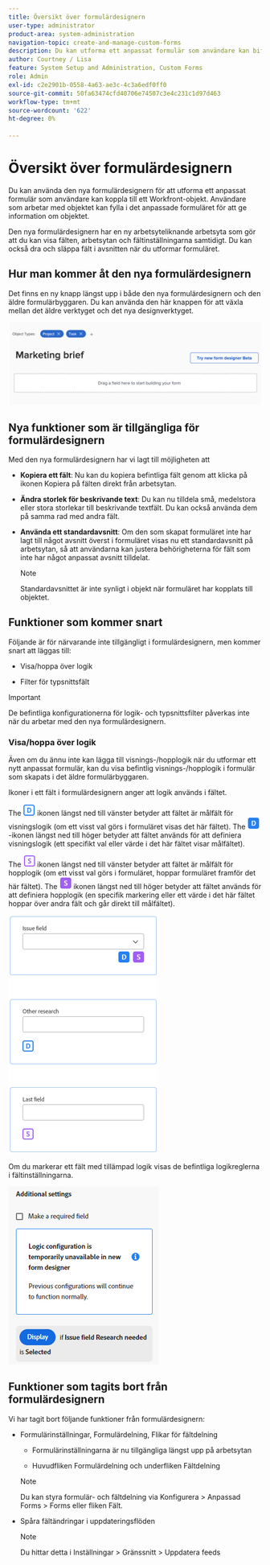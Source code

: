 ```yaml
---
title: Översikt över formulärdesignern
user-type: administrator
product-area: system-administration
navigation-topic: create-and-manage-custom-forms
description: Du kan utforma ett anpassat formulär som användare kan bifoga till ett Workfront-objekt. Användare som arbetar med objektet kan fylla i det anpassade formuläret för att ge information om objektet.
author: Courtney / Lisa
feature: System Setup and Administration, Custom Forms
role: Admin
exl-id: c2e2901b-0558-4a63-ae3c-4c3a6edf0ff0
source-git-commit: 50fa63474cfd40706e74507c3e4c231c1d97d463
workflow-type: tm+mt
source-wordcount: '622'
ht-degree: 0%

---
```


# Översikt över formulärdesignern

Du kan använda den nya formulärdesignern för att utforma ett anpassat formulär som användare kan koppla till ett Workfront-objekt. Användare som arbetar med objektet kan fylla i det anpassade formuläret för att ge information om objektet.

Den nya formulärdesignern har en ny arbetsyteliknande arbetsyta som gör att du kan visa fälten, arbetsytan och fältinställningarna samtidigt. Du kan också dra och släppa fält i avsnitten när du utformar formuläret.

<!-- add screenshot when field settings empty state is ready -->

## Hur man kommer åt den nya formulärdesignern

Det finns en ny knapp längst upp i både den nya formulärdesignern och den äldre formulärbyggaren. Du kan använda den här knappen för att växla mellan det äldre verktyget och det nya designverktyget.

![Växla till ny formulärdesigner](assets/switch-views.png)

## Nya funktioner som är tillgängliga för formulärdesignern

Med den nya formulärdesignern har vi lagt till möjligheten att

* **Kopiera ett fält**: Nu kan du kopiera befintliga fält genom att klicka på ikonen Kopiera på fälten direkt från arbetsytan.

* **Ändra storlek för beskrivande text**: Du kan nu tilldela små, medelstora eller stora storlekar till beskrivande textfält. Du kan också använda dem på samma rad med andra fält.

* **Använda ett standardavsnitt**: Om den som skapat formuläret inte har lagt till något avsnitt överst i formuläret visas nu ett standardavsnitt på arbetsytan, så att användarna kan justera behörigheterna för fält som inte har något anpassat avsnitt tilldelat.

  >[!NOTE]
  >
  >Standardavsnittet är inte synligt i objekt när formuläret har kopplats till objektet.

## Funktioner som kommer snart

Följande är för närvarande inte tillgängligt i formulärdesignern, men kommer snart att läggas till:

* Visa/hoppa över logik

* Filter för typsnittsfält

>[!IMPORTANT]
>
>De befintliga konfigurationerna för logik- och typsnittsfilter påverkas inte när du arbetar med den nya formulärdesignern.

### Visa/hoppa över logik

Även om du ännu inte kan lägga till visnings-/hopplogik när du utformar ett nytt anpassat formulär, kan du visa befintlig visnings-/hopplogik i formulär som skapats i det äldre formulärbyggaren.

Ikoner i ett fält i formulärdesignern anger att logik används i fältet.

The ![Visningslogik för målfält](assets/display-logic-bottom-left.png) ikonen längst ned till vänster betyder att fältet är målfält för visningslogik (om ett visst val görs i formuläret visas det här fältet). The ![Definiera ikon för visningslogik](assets/display-logic-bottom-right.png) -ikonen längst ned till höger betyder att fältet används för att definiera visningslogik (ett specifikt val eller värde i det här fältet visar målfältet).

The ![Hoppa över logik för målfält](assets/skip-logic-bottom-left.png) ikonen längst ned till vänster betyder att fältet är målfält för hopplogik (om ett visst val görs i formuläret, hoppar formuläret framför det här fältet). The ![Definiera ikon för hopplogik](assets/skip-logic-bottom-right.png) ikonen längst ned till höger betyder att fältet används för att definiera hopplogik (en specifik markering eller ett värde i det här fältet hoppar över andra fält och går direkt till målfältet).

![Logic icons](assets/logic-icons-3.png)

Om du markerar ett fält med tillämpad logik visas de befintliga logikreglerna i fältinställningarna.

![Logikregler](assets/form-designer-view-only-logic.png)

## Funktioner som tagits bort från formulärdesignern

Vi har tagit bort följande funktioner från formulärdesignern:


* Formulärinställningar, Formulärdelning, Flikar för fältdelning

   * Formulärinställningarna är nu tillgängliga längst upp på arbetsytan

   * Huvudfliken Formulärdelning och underfliken Fältdelning

  >[!NOTE]
  >
  >Du kan styra formulär- och fältdelning via Konfigurera > Anpassad Forms > Forms eller fliken Fält.

* Spåra fältändringar i uppdateringsflöden
  >[!NOTE]
  >
  >Du hittar detta i Inställningar > Gränssnitt > Uppdatera feeds
